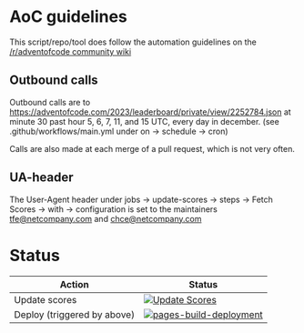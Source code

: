 # AoC guidelines
This script/repo/tool does follow the automation guidelines on the [/r/adventofcode community wiki](https://www.reddit.com/r/adventofcode/wiki/faqs/automation)

## Outbound calls
Outbound calls are to https://adventofcode.com/2023/leaderboard/private/view/2252784.json at minute 30 past hour 5, 6, 7, 11, and 15 UTC, every day in december. (see .github/workflows/main.yml under on -> schedule -> cron)

Calls are also made at each merge of a pull request, which is not very often.

## UA-header
The User-Agent header under jobs -> update-scores -> steps -> Fetch Scores -> with -> configuration is set to the maintainers tfe@netcompany.com and chce@netcompany.com

# Status
|Action|Status|
|-|-|
| Update scores | [![Update Scores](https://github.com/Netcompany-AoC-DK/aoc-nc-scoreboard/actions/workflows/main.yml/badge.svg)](https://github.com/Netcompany-AoC-DK/aoc-nc-scoreboard/actions/workflows/main.yml) |
| Deploy (triggered by above) | [![pages-build-deployment](https://github.com/Netcompany-AoC-DK/aoc-nc-scoreboard/actions/workflows/pages/pages-build-deployment/badge.svg)](https://github.com/Netcompany-AoC-DK/aoc-nc-scoreboard/actions/workflows/pages/pages-build-deployment) |

